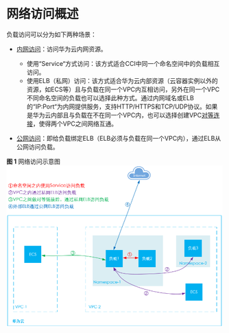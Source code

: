 # 网络访问概述<a name="cci_01_0061"></a>

负载访问可以分为如下两种场景：

-   [内网访问](内网访问.md)：访问华为云内网资源。
    -   使用“Service“方式访问：该方式适合CCI中同一个命名空间中的负载相互访问。
    -   使用ELB（私网）访问：该方式适合华为云内部资源（云容器实例以外的资源，如ECS等）且与负载在同一个VPC内互相访问，另外在同一个VPC不同命名空间的负载也可以选择此种方式。通过内网域名或ELB的“IP:Port“为内网提供服务，支持HTTP/HTTPS和TCP/UDP协议。如果是华为云内部且与负载在不在同一个VPC内，也可以选择创建VPC[对等连接](https://support.huaweicloud.com/usermanual-vpc/zh-cn_topic_0046655036.html)，使得两个VPC之间网络互通。

-   [公网访问](公网访问.md)：即给负载绑定ELB（ELB必须与负载在同一个VPC内），通过ELB从公网访问负载。

**图 1**  网络访问示意图<a name="fig792952218290"></a>  
![](figures/网络访问示意图.png "网络访问示意图")

